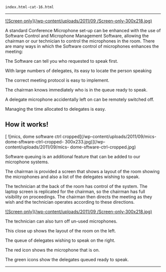 
    index.html-cat-16.html
----------------------------------------------------------

[ ![Screen only](/wp-content/uploads/2011/09 /Screen-only-300x218.jpg)](/wp-content/uploads/2011/09/Screen-only.jpg)

A standard Conference Microphone set-up can be enhanced with the use of Software Control and Microphone Management Software, allowing the chairman or our technician to control the microphones in the room. There are many ways in which the Software control of microphones enhances the meeting:

The Software can tell you who requested to speak first.

With large numbers of delegates, its easy to locate the person speaking

The correct meeting protocol is easy to implement.

The chairman knows immediately who is in the queue ready to speak.

A delegate microphone accidentally left on can be remotely switched off.

Managing the time allocated to delegates is easy.

## How it works!

[ ![mics, dome software ctrl cropped](/wp-content/uploads/2011/09/mics-dome-sftware-ctrl-cropped- 300x233.jpg)](/wp-content/uploads/2011/09/mics- dome-sftware-ctrl-cropped.jpg)

Software queuing is an additional feature that can be added to our microphone systems.

The chairman is provided a screen that shows a layout of the room showing the microphones and also a list of the delegates wishing to speak.

The technician at the back of the room has control of the system. The laptop screen is replicated for the chairman, so the chairman has full visibility on proceedings. The chairman then directs the meeting as they wish and the technician operates according to these directions.

[ ![Screen only](/wp-content/uploads/2011/09 /Screen-only-300x218.jpg)](/wp-content/uploads/2011/09/Screen-only.jpg)

The technician can also turn off un-used microphones.

This close up shows the layout of the room on the left.

The queue of delegates wishing to speak on the right.

The red icon shows the microphone that is on.

The green icons show the delegates queued ready to speak.




----------------------------------------------------------
